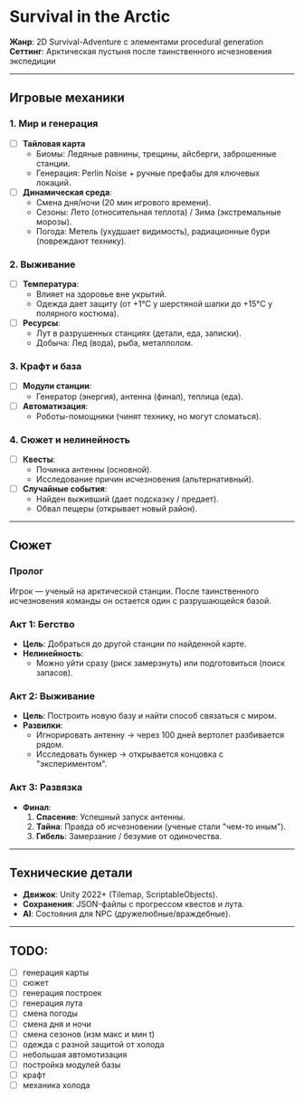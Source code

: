 # Survival in the Arctic  
**Жанр**: 2D Survival-Adventure с элементами procedural generation  
**Сеттинг**: Арктическая пустыня после таинственного исчезновения экспедиции  

---
## **Игровые механики**  
### **1. Мир и генерация**  
- [ ] **Тайловая карта**  
  - Биомы: Ледяные равнины, трещины, айсберги, заброшенные станции.  
  - Генерация: Perlin Noise + ручные префабы для ключевых локаций.  
- [ ] **Динамическая среда**:  
  - Смена дня/ночи (20 мин игрового времени).  
  - Сезоны: Лето (относительная теплота) / Зима (экстремальные морозы).  
  - Погода: Метель (ухудшает видимость), радиационные бури (повреждают технику).  

### **2. Выживание**  
- [ ] **Температура**:  
  - Влияет на здоровье вне укрытий.  
  - Одежда дает защиту (от +1°C у шерстяной шапки до +15°C у полярного костюма).  
- [ ] **Ресурсы**:  
  - Лут в разрушенных станциях (детали, еда, записки).  
  - Добыча: Лед (вода), рыба, металлолом.  

### **3. Крафт и база**  
- [ ] **Модули станции**:  
  - Генератор (энергия), антенна (финал), теплица (еда).  
- [ ] **Автоматизация**:  
  - Роботы-помощники (чинят технику, но могут сломаться).  

### **4. Сюжет и нелинейность**  
- [ ] **Квесты**:  
  - Починка антенны (основной).  
  - Исследование причин исчезновения (альтернативный).  
- [ ] **Случайные события**:  
  - Найден выживший (дает подсказку / предает).  
  - Обвал пещеры (открывает новый район).  

---
## **Сюжет**  
### **Пролог**  
Игрок — ученый на арктической станции. После таинственного исчезновения команды он остается один с разрушающейся базой.  

### **Акт 1: Бегство**  
- **Цель**: Добраться до другой станции по найденной карте.  
- **Нелинейность**:  
  - Можно уйти сразу (риск замерзнуть) или подготовиться (поиск запасов).  

### **Акт 2: Выживание**  
- **Цель**: Построить новую базу и найти способ связаться с миром.  
- **Развилки**:  
  - Игнорировать антенну → через 100 дней вертолет разбивается рядом.  
  - Исследовать бункер → открывается концовка с "экспериментом".  

### **Акт 3: Развязка**  
- **Финал**:  
  1. **Спасение**: Успешный запуск антенны.  
  2. **Тайна**: Правда об исчезновении (ученые стали "чем-то иным").  
  3. **Гибель**: Замерзание / безумие от одиночества.  

---
## **Технические детали**  
- **Движок**: Unity 2022+ (Tilemap, ScriptableObjects).  
- **Сохранения**: JSON-файлы с прогрессом квестов и лута.  
- **AI**: Состояния для NPC (дружелюбные/враждебные).  


---
## TODO:
- [ ] генерация карты
- [ ] сюжет
- [ ] генерация построек
- [ ] генерация лута
- [ ] смена погоды
- [ ] смена дня и ночи
- [ ] смена сезонов (изм макс и мин t)
- [ ] одежда с разной защитой от холода
- [ ] небольшая автомотизация
- [ ] постройка модулей базы
- [ ] крафт
- [ ] механика холода
